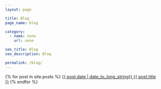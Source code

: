 ```yaml
---
layout: page

title: Blog
page_name: blog

category:
  - name: none
    url: none

seo_title: Blog
seo_description: Blog

permalink: /blog/
---
```


{% for post in site.posts %}
<a class="post-list-item" href="{{site.baseurl}}{{ post.url }}"><date>{{ post.date | date_to_long_string}}</date>
<i class="fa fa-angle-right"></i> <span>{{ post.title }}</span></a>
{% endfor %}